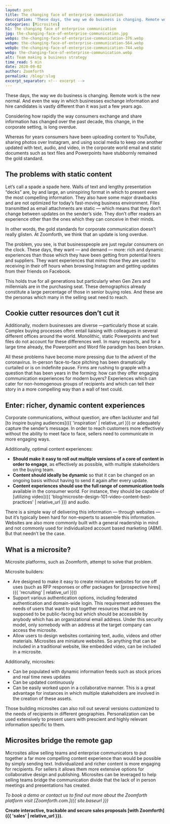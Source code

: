 ```yaml
---
layout: post
title: The changing face of enterprise communication
description: 'These days, the way we do business is changing. Remote work is the new normal. And even the way in which businesses exchange information and hire candidates is vastly different than it was just a few years ago.'
categories: [Microsites]
h1: The changing face of enterprise communication
jpg: the-changing-face-of-enterprise-communication.jpg
webps: the-changing-face-of-enterprise-communication-376.webp
webpm: the-changing-face-of-enterprise-communication-564.webp
webpb: the-changing-face-of-enterprise-communication-744.webp
webp: the-changing-face-of-enterprise-communication.webp
alt: Team making a business strategy
time_read: 5 min
date: 2020-09-02
author: Zoomforth
permalink: /blog/:slug
excerpt_separator: <!-- excerpt -->
---
```

These days, the way we do business is changing. Remote work is the new normal. And even the way in which businesses exchange information and hire candidates is vastly different than it was just a few years ago.
<!-- excerpt -->

Considering how rapidly the way consumers exchange and share information has changed over the past decade, this change, in the corporate setting, is long overdue.

Whereas for years consumers have been uploading content to YouTube, sharing photos over Instagram, and using social media to keep one another updated with text, audio, and video, in the corporate world email and static documents such as text files and Powerpoints have stubbornly remained the gold standard.

## The problems with static content

Let’s call a spade a spade here. Walls of text and lengthy presentation “decks” are, by and large, an uninspiring format in which to present even the most compelling information. They also have some major drawbacks and are not optimized for today’s fast-moving business environment. Files transmitted as email attachments are static — which means that they don’t change between updates on the sender’s side. They don’t offer readers an experience other than the ones which they can conceive in their minds.

In other words, the gold standards for corporate communication doesn’t really glisten. At Zoomforth, we think that an update is long overdue.

The problem, you see, is that businesspeople are just regular consumers on the clock. These days, they want — and demand — more: rich and dynamic experiences than those which they have been getting from potential hirers and suppliers. They want experiences  that mimic those they are used to receiving in their off hours when browsing Instagram and getting updates from their friends on Facebook.

This holds true for all generations but particularly when Gen Zers and millennials are in the purchasing seat. These demographics already constitute a large percentage of those in senior buying roles. And these are the personas which many in the selling seat need to reach.

## Cookie cutter resources don’t cut it

Additionally, modern businesses are diverse —particularly those at scale. Complex buying processes often entail liaising with colleagues in several different offices around the world. Monolithic, static Powerpoints and text files do not account for these differences well. In many respects, and for a large time already, the Powerpoint and Word file paradigm has been broken.

All these problems have become more pressing due to the advent of the coronavirus. In-person face-to-face pitching has been dramatically curtailed or is on indefinite pause. Firms are rushing to grapple with a question that has been years in the forming: how can they offer engaging communication experiences for modern buyers? Experiences which can cater for non-homogenous groups of recipients and which can tell their story in a more compelling way than a wall of text could.

## Enter: richer, dynamic content experiences

Corporate communications, without question, are often lackluster and fail [to inspire buying audiences]({{ 'inspiration' | relative_url }}) or adequately capture the sender’s message. In order to reach customers more effectively without the ability to meet face to face, sellers need to communicate in more engaging ways.

Additionally, optimal content experiences:

* **Should make it easy to roll out multiple versions of a core of content in order to engage**, as effectively as possible, with multiple stakeholders on the buying team.
* **Content should ideally be dynamic** so that it can be changed on an ongoing basis without having to send it again after every update.
* **Content experiences should use the full range of communication tools** available in the consumer world. For instance, they should be capable of [utilizing video]({{ 'blog/microsite-design-101-video-content-best-practices' | relative_url }}) and audio.

There is a simple way of delivering this information — through websites — but it’s typically been hard for non-experts to assemble this information. Websites are also more commonly built with a general readership in mind and not commonly used for individualized account based marketing (ABM). But that needn’t be the case.

## What is a microsite?

Microsite platforms, such as Zoomforth, attempt to solve that problem.

Microsite builders:

* Are designed to make it easy to create miniature websites for one off uses (such as RFP responses or offer packages for [prospective hires]({{ 'recruiting' | relative_url }}))
* Support various authentication options, including federated authentication and domain-wide login. This requirement addresses the needs of users that want to put together resources that are not supposed to be public-facing but which should be accessible by anybody which has an organizational email address. Under this security model, only somebody with an address at the target company can access the microsite.
* Allow users to design websites containing text, audio, videos and other materials. Microsites are miniature websites. So anything that can be included in a traditional website, like embedded video, can be included in a microsite.

Additionally, microsites:

* Can be populated with dynamic information feeds such as stock prices and real time news updates
* Can be updated continuously
* Can be easily worked upon in a collaborative manner. This is a great advantage for instances in which multiple stakeholders are involved in the creation of these assets.

Those building microsites can also roll out several versions customized to the needs of recipients in different geographies. Personalization can be used extensively to present users with prescient and highly relevant information specific to them.

## Microsites bridge the remote gap

Microsites allow selling teams and enterprise communicators to put together a far more compelling content experience than would be possible by simply sending text. Individualized and richer content is more engaging for recipients. For sellers it allows them more extensive options for collaborative design and publishing. Microsites can be leveraged to help selling teams bridge the communication divide that the lack of in person meetings and presentations has created.

*To book a demo or contact us to find out more about the Zoomforth platform visit [Zoomforth.com.]({{ site.baseurl }})*

**Create interactive, trackable and secure sales proposals [with Zoomforth]({{ 'sales' | relative_url }}).**
